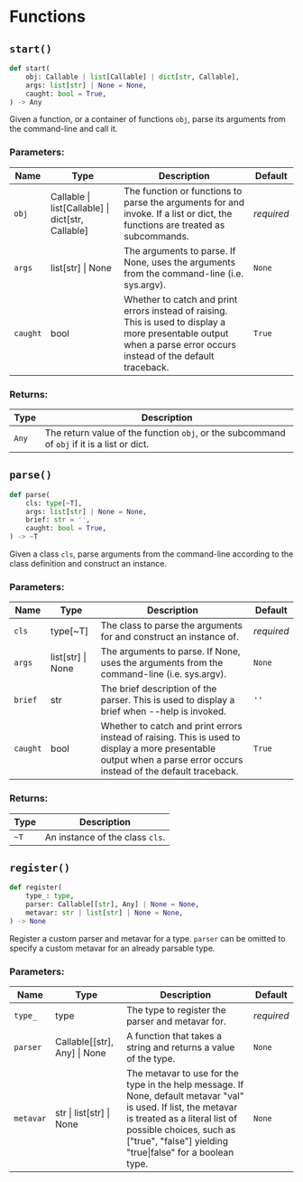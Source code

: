 # Functions

## `start()`

```python
def start(
    obj: Callable | list[Callable] | dict[str, Callable],
    args: list[str] | None = None,
    caught: bool = True,
) -> Any
```

Given a function, or a container of functions `obj`, parse its arguments from the command-line and call it.

### Parameters: <!-- {docsify-ignore} -->

| Name | Type | Description | Default |
|------|------|-------------|---------|
| `obj` | <span class="codey"> Callable \| list[Callable] \| dict[str, Callable] </span> | The function or functions to parse the arguments for and invoke. If a list or dict, the functions are treated as subcommands. | _required_ |
| `args` | <span class="codey"> list[str] \| None </span> | The arguments to parse. If None, uses the arguments from the command-line (i.e. sys.argv). | `None` |
| `caught` | <span class="codey"> bool </span> | Whether to catch and print errors instead of raising. This is used to display a more presentable output when a parse error occurs instead of the default traceback. | `True` |


### Returns: <!-- {docsify-ignore} -->

| Type | Description |
|------|-------------|
| `Any` | The return value of the function `obj`, or the subcommand of `obj` if it is a list or dict. |



## `parse()`

```python
def parse(
    cls: type[~T],
    args: list[str] | None = None,
    brief: str = '',
    caught: bool = True,
) -> ~T
```

Given a class `cls`, parse arguments from the command-line according to the class definition and construct an instance.

### Parameters: <!-- {docsify-ignore} -->

| Name | Type | Description | Default |
|------|------|-------------|---------|
| `cls` | <span class="codey"> type[~T] </span> | The class to parse the arguments for and construct an instance of. | _required_ |
| `args` | <span class="codey"> list[str] \| None </span> | The arguments to parse. If None, uses the arguments from the command-line (i.e. sys.argv). | `None` |
| `brief` | <span class="codey"> str </span> | The brief description of the parser. This is used to display a brief when --help is invoked. | `''` |
| `caught` | <span class="codey"> bool </span> | Whether to catch and print errors instead of raising. This is used to display a more presentable output when a parse error occurs instead of the default traceback. | `True` |


### Returns: <!-- {docsify-ignore} -->

| Type | Description |
|------|-------------|
| `~T` | An instance of the class `cls`. |



## `register()`

```python
def register(
    type_: type,
    parser: Callable[[str], Any] | None = None,
    metavar: str | list[str] | None = None,
) -> None
```

Register a custom parser and metavar for a type. `parser` can be omitted to specify a custom metavar for an already parsable type.

### Parameters: <!-- {docsify-ignore} -->

| Name | Type | Description | Default |
|------|------|-------------|---------|
| `type_` | <span class="codey"> type </span> | The type to register the parser and metavar for. | _required_ |
| `parser` | <span class="codey"> Callable[[str], Any] \| None </span> | A function that takes a string and returns a value of the type. | `None` |
| `metavar` | <span class="codey"> str \| list[str] \| None </span> | The metavar to use for the type in the help message. If None, default metavar "val" is used. If list, the metavar is treated as a literal list of possible choices, such as ["true", "false"] yielding "true\|false" for a boolean type. | `None` |


